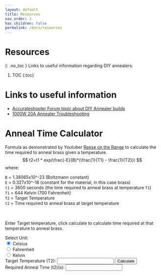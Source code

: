 ```yaml
---
layout: default
title: Resources
nav_order: 3
has_children: false
permalink: /docs/resources
---
```


# Resources
{: .no_toc }
Links to useful information regarding DIY annealers.

1. TOC
{:toc}

# Links to useful information
 - <a href="https://forum.accurateshooter.com/threads/induction-brass-annealer-redux.3908353/" target="_blank">Accurateshooter Forum topic about DIY Annealer builds</a>
- <a href="https://spaco.org/Blacksmithing/ZVSInductionHeater/1000Watt12to48VoltZVSInductionHeaterTroubleshootingGuide.htm" target="_blank">1000W 20A Annealer Troubleshooting</a>

# Anneal Time Calculator

Formula as demonstrated by Youtuber [Reese on the Range](https://www.youtube.com/@reeseontherange) to calculate the time required to anneal brass given a temperature.
$$ t2=t1 * exp(\frac{-E}{B}*(\frac{1}{T1} - \frac{1}{T2})) $$
where:

`B` = 1.38065x10^-23 (Boltzmann constant)<br>
`E` = 0.327x10^-18 (constant for the material, in this case brass)<br>
`t1` = 3600 seconds (the time required to anneal brass at temperature `T1`)<br>
`T1` = 644 Kelvin (700 Fahrenheit)<br>
`T2` = Target Temperature<br>
`t2` = Time required to anneal brass at target temperature

<br><br>
Enter Target temperature, click calculate to calculate time required at that temperature to anneal brass.

<head>
<body>
<script>
    function runCalc() {
      var T2_raw = document.getElementById("T2").value;
      var t1 = 3600;
      var T1 = 644;
      var B = 1.38065 * Math.pow(10, -23);
      var E = 0.327 * Math.pow(10, -18);
      var T2 = T2_raw;
      var unit = document.querySelector('input[name="unit"]:checked').value;
      if (unit === 'celsius') {
        T2 = Number(T2_raw) + Number(273.15);
      } else if (unit === 'fahrenheit') {
        T2 = (T2_raw - 32) * (5/9) + 273.15;
      }
      var t2 = t1 * Math.exp(-E / B * ((1 / T1) - (1 / T2)));
      document.getElementById("t2").value = t2;
    }
  </script>
  <div id="annealTimeForm">
  <label for="unit">Select Unit:</label>
  <div>
    <input type="radio" id="celsius" name="unit" value="celsius" checked>
    <label for="celsius">Celsius</label>
  </div>
  <div>
    <input type="radio" id="fahrenheit" name="unit" value="fahrenheit">
    <label for="fahrenheit">Fahrenheit</label>
  </div>
  <div>
    <input type="radio" id="kelvin" name="unit" value="kelvin">
    <label for="kelvin">Kelvin</label>
  </div>
  <label for="T2">Target Temperature (T2):</label>
  <input id="T2" type="number"/>
  <button id="btnCalculate" type="button" onclick='runCalc()'>Calculate</button><br>
  <label for="t2">Required Anneal Time (t2)(s):</label>
  <input id="t2" type="number" readonly>
  </div>
  </body>